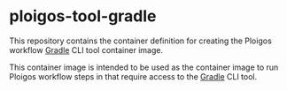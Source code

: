 # ploigos-tool-gradle

This repository contains the container definition for creating the Ploigos workflow
[Gradle](https://gradle.org/) CLI tool container image.

This container image is intended to be used as the container image to run Ploigos workflow steps
in that require access to the [Gradle](https://gradle.org/) CLI tool.
